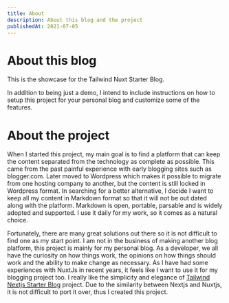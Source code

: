 ```yaml
---
title: About
description: About this blog and the project
publishedAt: 2021-07-05
---
```

# About this blog
This is the showcase for the Tailwind Nuxt Starter Blog.

In addition to being just a demo, I intend to include instructions on how to setup this project for your personal blog 
and customize some of the features.

# About the project
When I started this project, my main goal is to find a platform that can keep the content separated from the technology as complete as possible.  This came from the past painful experience with early blogging sites such as blogger.com.  Later moved to Wordpress which makes it possible to migrate from one hosting company to another, but the content is still locked in Wordpress format. In searching for a better alternative, I decide I want to keep all my content in Markdown format so that it will not be out dated along with the platform.  Markdown is open, portable, parsable and is widely adopted and supported.  I use it daily for my work, so it comes as a natural choice.  

Fortunately, there are many great solutions out there so it is not difficult to find one as my start point.  I am not in the business of making another blog platform, this project is mainly for my personal blog.  As a developer, we all have the curiosity on how things work, the opinions on how things should work and the ability to make change as necessary.  As I have had some experiences with NuxtJs in recent years, it feels like I want to use it for my blogging project too.  I really like the simplicity and elegance of [Tailwind Nextjs Starter Blog](https://github.com/timlrx/tailwind-nextjs-starter-blog) project. Due to the similarity between Nextjs and Nuxtjs, it is not difficult to port it over, thus I created this project.